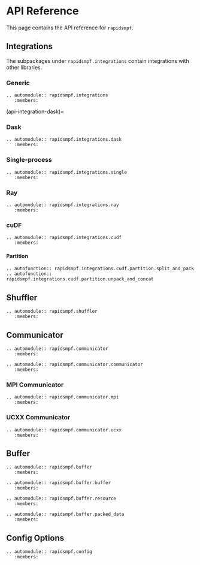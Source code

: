 # API Reference

This page contains the API reference for `rapidsmpf`.

## Integrations

The subpackages under `rapidsmpf.integrations` contain integrations with other
libraries.

### Generic

```{eval-rst}
.. automodule:: rapidsmpf.integrations
   :members:
```

(api-integration-dask)=
### Dask

```{eval-rst}
.. automodule:: rapidsmpf.integrations.dask
   :members:
```

### Single-process

```{eval-rst}
.. automodule:: rapidsmpf.integrations.single
   :members:
```

### Ray

```{eval-rst}
.. automodule:: rapidsmpf.integrations.ray
   :members:
```

### cuDF

```{eval-rst}
.. automodule:: rapidsmpf.integrations.cudf
   :members:
```

#### Partition

```{eval-rst}
.. autofunction:: rapidsmpf.integrations.cudf.partition.split_and_pack
.. autofunction:: rapidsmpf.integrations.cudf.partition.unpack_and_concat
```

## Shuffler

```{eval-rst}
.. automodule:: rapidsmpf.shuffler
   :members:
```

## Communicator

```{eval-rst}
.. automodule:: rapidsmpf.communicator
   :members:

.. automodule:: rapidsmpf.communicator.communicator
   :members:
```

### MPI Communicator

```{eval-rst}
.. automodule:: rapidsmpf.communicator.mpi
   :members:
```

### UCXX Communicator

```{eval-rst}
.. automodule:: rapidsmpf.communicator.ucxx
   :members:
```

## Buffer

```{eval-rst}
.. automodule:: rapidsmpf.buffer
   :members:

.. automodule:: rapidsmpf.buffer.buffer
   :members:

.. automodule:: rapidsmpf.buffer.resource
   :members:

.. automodule:: rapidsmpf.buffer.packed_data
   :members:
```

## Config Options

```{eval-rst}
.. automodule:: rapidsmpf.config
   :members:
